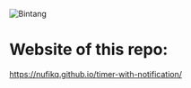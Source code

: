 ![Bintang](https://img.shields.io/github/stars/larymak/Python-project-Scripts)

# Website of this repo:

https://nufikq.github.io/timer-with-notification/
